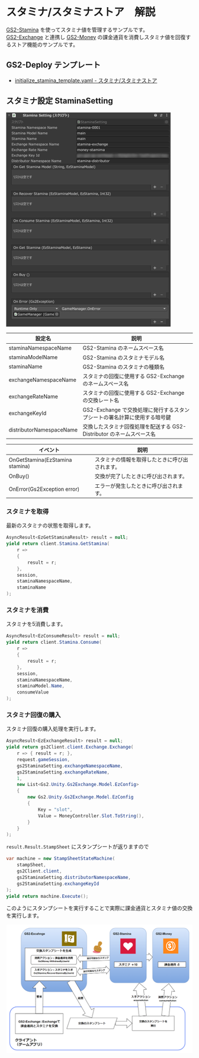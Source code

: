 ﻿# スタミナ/スタミナストア　解説

[GS2-Stamina](https://app.gs2.io/docs/index.html#gs2-stamina) を使ってスタミナ値を管理するサンプルです。  
[GS2-Exchange](https://app.gs2.io/docs/index.html#gs2-exchange) と連携し [GS2-Money](https://app.gs2.io/docs/index.html#gs2-money) の課金通貨を消費しスタミナ値を回復するストア機能のサンプルです。  

## GS2-Deploy テンプレート

- [initialize_stamina_template.yaml - スタミナ/スタミナストア](../Templates/initialize_stamina_template.yaml)

## スタミナ設定 StaminaSetting

![インスペクターウィンドウ](Stamina.png)

| 設定名 | 説明 |
---|---
| staminaNamespaceName | GS2-Stamina のネームスペース名 |
| staminaModelName | GS2-Stamina のスタミナモデル名 |
| staminaName | GS2-Stamina のスタミナの種類名 |
| exchangeNamespaceName | スタミナの回復に使用する GS2-Exchange のネームスペース名 |
| exchangeRateName | スタミナの回復に使用する GS2-Exchange の交換レート名 |
| exchangeKeyId | GS2-Exchange で交換処理に発行するスタンプシートの署名計算に使用する暗号鍵 |
| distributorNamespaceName | 交換したスタミナ回復処理を配送する GS2-Distributor のネームスペース名 |

| イベント | 説明 |
---|---
| OnGetStamina(EzStamina stamina) | スタミナの情報を取得したときに呼び出されます。 |
| OnBuy() | 交換が完了したときに呼び出されます。 |
| OnError(Gs2Exception error) | エラーが発生したときに呼び出されます。 |

### スタミナを取得

最新のスタミナの状態を取得します。

```c#
AsyncResult<EzGetStaminaResult> result = null;
yield return client.Stamina.GetStamina(
    r =>
    {
        result = r;
    },
    session,
    staminaNamespaceName,
    staminaName
);
```

### スタミナを消費

スタミナを5消費します。

```c#
AsyncResult<EzConsumeResult> result = null;
yield return client.Stamina.Consume(
    r =>
    {
        result = r;
    },
    session,
    staminaNamespaceName,
    staminaModel.Name,
    consumeValue
);
```

### スタミナ回復の購入

スタミナ回復の購入処理を実行します。

```c#
AsyncResult<EzExchangeResult> result = null;
yield return gs2Client.client.Exchange.Exchange(
    r => { result = r; },
    request.gameSession,
    gs2StaminaSetting.exchangeNamespaceName,
    gs2StaminaSetting.exchangeRateName,
    1,
    new List<Gs2.Unity.Gs2Exchange.Model.EzConfig>
    {
        new Gs2.Unity.Gs2Exchange.Model.EzConfig
        {
            Key = "slot",
            Value = MoneyController.Slot.ToString(),
        }
    }
);
```

`result.Result.StampSheet` にスタンプシートが返りますので

```c#
var machine = new StampSheetStateMachine(
    stampSheet,
    gs2Client.client,
    gs2StaminaSetting.distributorNamespaceName,
    gs2StaminaSetting.exchangeKeyId
);
yield return machine.Execute();
```

このようにスタンプシートを実行することで実際に課金通貨とスタミナ値の交換を実行します。

![交換](Exchange.png)
